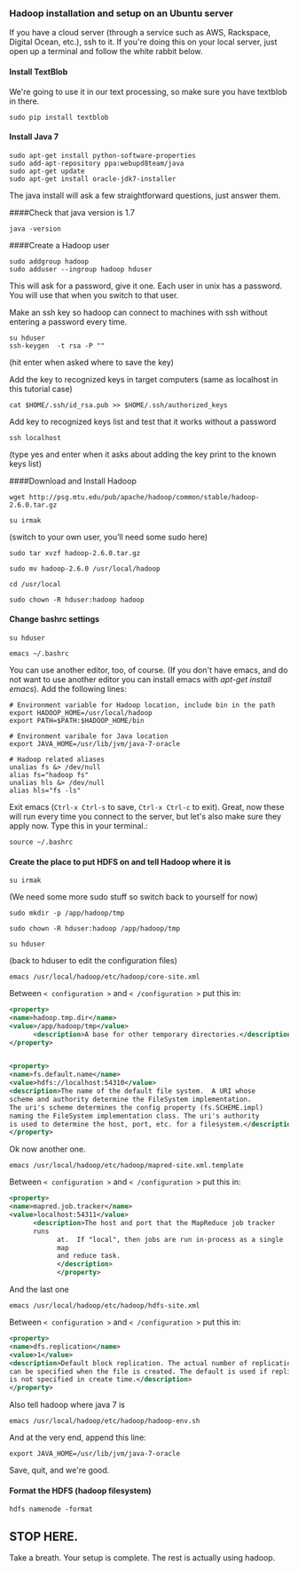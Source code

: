 ### Hadoop installation and setup on an Ubuntu server

If you have a cloud server (through a service such as AWS, Rackspace, Digital Ocean, etc.), ssh to it.
If you're doing this on your local server, just open up a terminal and follow the white rabbit below.

#### Install TextBlob

We're going to use it in our text processing, so make sure you have textblob in there.

    sudo pip install textblob

#### Install Java 7

    sudo apt-get install python-software-properties
    sudo add-apt-repository ppa:webupd8team/java
    sudo apt-get update
    sudo apt-get install oracle-jdk7-installer

The java install will ask a few straightforward questions, just answer
them.

####Check that java version is 1.7

    java -version


####Create a Hadoop user

    sudo addgroup hadoop
    sudo adduser --ingroup hadoop hduser

This will ask for a password, give it one. Each user in unix has a
password. You will use that when you switch to that user.

Make an ssh key so hadoop can connect to machines with ssh without entering a password every time.

    su hduser
    ssh-keygen  -t rsa -P ""

(hit enter when asked where to save the key)

Add the key to recognized keys in target computers (same as localhost
in this tutorial case)

    cat $HOME/.ssh/id_rsa.pub >> $HOME/.ssh/authorized_keys

Add key to recognized keys list and test that it works without a
password

    ssh localhost

(type yes and enter when it asks about adding the key print to the
known keys list)


####Download and Install Hadoop

    wget http://psg.mtu.edu/pub/apache/hadoop/common/stable/hadoop-2.6.0.tar.gz

    su irmak

(switch to your own user, you’ll need some sudo here)

    sudo tar xvzf hadoop-2.6.0.tar.gz

    sudo mv hadoop-2.6.0 /usr/local/hadoop

    cd /usr/local

    sudo chown -R hduser:hadoop hadoop

#### Change bashrc settings

    su hduser

    emacs ~/.bashrc

You can use another editor, too, of course. (If you don't have emacs,
and do not want to use another editor you can install emacs with
*apt-get install emacs*). Add the following lines:

    # Environment variable for Hadoop location, include bin in the path
    export HADOOP_HOME=/usr/local/hadoop
    export PATH=$PATH:$HADOOP_HOME/bin
    
    # Environment varibale for Java location
    export JAVA_HOME=/usr/lib/jvm/java-7-oracle
    
    # Hadoop related aliases
    unalias fs &> /dev/null
    alias fs="hadoop fs"
    unalias hls &> /dev/null
    alias hls="fs -ls"

Exit emacs (`Ctrl-x Ctrl-s` to save, `Ctrl-x Ctrl-c` to exit). Great, now these will run every time you connect to the
server, but let's also make sure they apply now. Type this in your
terminal.:

    source ~/.bashrc
    
#### Create the place to put HDFS on and tell Hadoop where it is

    su irmak

(We need some more sudo stuff so switch back to yourself for now)

    sudo mkdir -p /app/hadoop/tmp

    sudo chown -R hduser:hadoop /app/hadoop/tmp

    su hduser

(back to hduser to edit the configuration files)

    emacs /usr/local/hadoop/etc/hadoop/core-site.xml

Between `< configuration >`  and `< /configuration >` put this in:

```xml
<property>
<name>hadoop.tmp.dir</name>
<value>/app/hadoop/tmp</value>
      <description>A base for other temporary directories.</description>
</property>


<property>
<name>fs.default.name</name>
<value>hdfs://localhost:54310</value>
<description>The name of the default file system.  A URI whose
scheme and authority determine the FileSystem implementation.
The uri's scheme determines the config property (fs.SCHEME.impl)
naming the FileSystem implementation class. The uri's authority
is used to determine the host, port, etc. for a filesystem.</description>
</property>
```

Ok now another one.

    emacs /usr/local/hadoop/etc/hadoop/mapred-site.xml.template

Between `< configuration >`  and `< /configuration >`  put this in:
```xml
<property>
<name>mapred.job.tracker</name>
<value>localhost:54311</value>
      <description>The host and port that the MapReduce job tracker
	  runs
	        at.  If "local", then jobs are run in-process as a single
			map
			and reduce task.
			</description>
			</property>
```
And the last one

    emacs /usr/local/hadoop/etc/hadoop/hdfs-site.xml

Between `< configuration >`  and `< /configuration >` put this in:
```xml
<property>
<name>dfs.replication</name>
<value>1</value>
<description>Default block replication. The actual number of replications
can be specified when the file is created. The default is used if replication
is not specified in create time.</description>
</property>
```

Also tell hadoop where java 7 is

    emacs /usr/local/hadoop/etc/hadoop/hadoop-env.sh 
    
And at the very end, append this line:
    
    export JAVA_HOME=/usr/lib/jvm/java-7-oracle

Save, quit, and we're good.

#### Format the HDFS (hadoop filesystem)

    hdfs namenode -format

## STOP HERE.

Take a breath. Your setup is complete. The rest is actually using hadoop.

